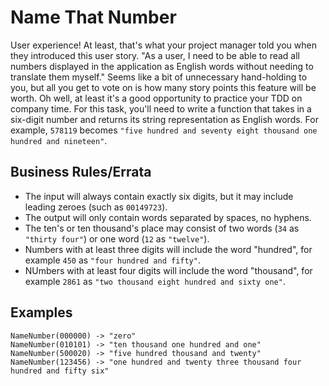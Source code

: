 # Name That Number

User experience! At least, that's what your project manager told you when they introduced this user story. "As a user, I need to be able to read all numbers displayed in the application as English words without needing to translate them myself." Seems like a bit of unnecessary hand-holding to you, but all you get to vote on is how many story points this feature will be worth. Oh well, at least it's a good opportunity to practice your TDD on company time. For this task, you'll need to write a function that takes in a six-digit number and returns its string representation as English words. For example, `578119` becomes `"five hundred and seventy eight thousand one hundred and nineteen"`.

## Business Rules/Errata

- The input will always contain exactly six digits, but it may include leading zeroes (such as `00149723`).
- The output will only contain words separated by spaces, no hyphens.
- The ten's or ten thousand's place may consist of two words (`34` as `"thirty four"`) or one word (`12` as `"twelve"`).
- Numbers with at least three digits will include the word "hundred", for example `450` as `"four hundred and fifty"`.
- NUmbers with at least four digits will include the word "thousand", for example `2861` as `"two thousand eight hundred and sixty one"`.

## Examples

```
NameNumber(000000) -> "zero"
NameNumber(010101) -> "ten thousand one hundred and one"
NameNumber(500020) -> "five hundred thousand and twenty"
NameNumber(123456) -> "one hundred and twenty three thousand four hundred and fifty six"
```